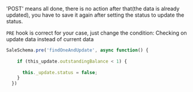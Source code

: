 'POST' means all done, there is no action after that(the data is already updated), you have to save it again after setting the status to update the status. 

`PRE` hook is correct for your case, just change the condition: Checking on update data instead of current data

```js
SaleSchema.pre('findOneAndUpdate', async function() {
  
    if (this_update.outstandingBalance < 1) {
      
      this._update.status = false;
    }
  })
```

